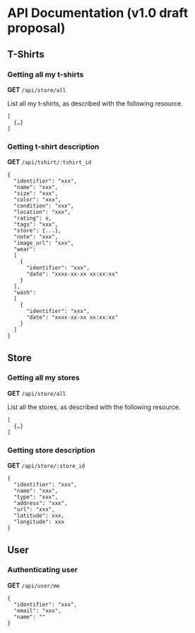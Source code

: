 # API Documentation (v1.0 draft proposal)

## T-Shirts

### Getting all my t-shirts
**GET** `/api/store/all`

List all my t-shirts, as described with the following resource.

```
[
  {…}
]
```

### Getting t-shirt description

**GET** `/api/tshirt/:tshirt_id`

```
{
  "identifier": "xxx",
  "name": "xxx",
  "size": "xxx",
  "color": "xxx",
  "condition": "xxx",
  "location": "xxx",
  "rating": x,
  "tags": "xxx",
  "store": {...},
  "note": "xxx",
  "image_url": "xxx",
  "wear": 
  [
    {
      "identifier": "xxx",
      "date": "xxxx-xx-xx xx:xx:xx"
    }
  ],
  "wash":
  [
    {
      "identifier": "xxx",
      "date": "xxxx-xx-xx xx:xx:xx"
    }
  ]
}
```

## Store

### Getting all my stores

**GET** `/api/store/all`

List all the stores, as described with the following resource.

```
[
  {…}
]
```

### Getting store description

**GET** `/api/store/:store_id`

```
{
  "identifier": "xxx",
  "name": "xxx",
  "type": "xxx",
  "address": "xxx",
  "url": "xxx",
  "latitude": xxx,
  "longitude": xxx
}
```

## User

### Authenticating user

**GET** `/api/user/me`

```
{
  "identifier": "xxx",
  "email": "xxx",
  "name": ""
}
```
